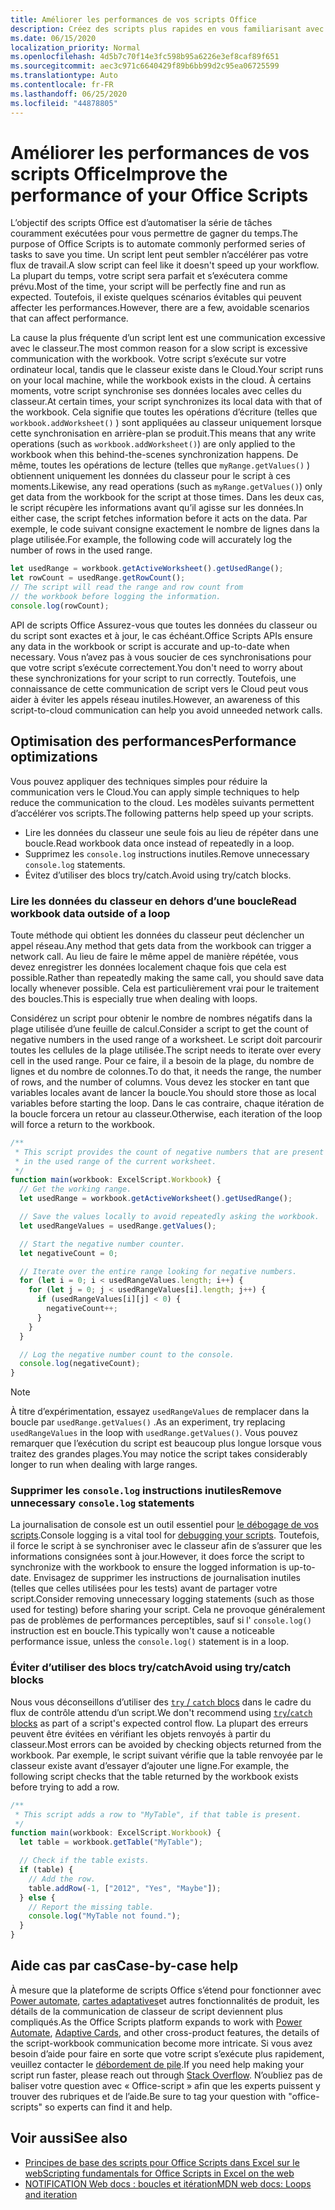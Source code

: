 ```yaml
---
title: Améliorer les performances de vos scripts Office
description: Créez des scripts plus rapides en vous familiarisant avec la communication entre le classeur Excel et votre script.
ms.date: 06/15/2020
localization_priority: Normal
ms.openlocfilehash: 4d5b7c70f14e3fc598b95a6226e3ef8caf89f651
ms.sourcegitcommit: aec3c971c6640429f89b6bb99d2c95ea06725599
ms.translationtype: Auto
ms.contentlocale: fr-FR
ms.lasthandoff: 06/25/2020
ms.locfileid: "44878805"
---
```

# <a name="improve-the-performance-of-your-office-scripts"></a><span data-ttu-id="3a564-103">Améliorer les performances de vos scripts Office</span><span class="sxs-lookup"><span data-stu-id="3a564-103">Improve the performance of your Office Scripts</span></span>

<span data-ttu-id="3a564-104">L’objectif des scripts Office est d’automatiser la série de tâches couramment exécutées pour vous permettre de gagner du temps.</span><span class="sxs-lookup"><span data-stu-id="3a564-104">The purpose of Office Scripts is to automate commonly performed series of tasks to save you time.</span></span> <span data-ttu-id="3a564-105">Un script lent peut sembler n’accélérer pas votre flux de travail.</span><span class="sxs-lookup"><span data-stu-id="3a564-105">A slow script can feel like it doesn't speed up your workflow.</span></span> <span data-ttu-id="3a564-106">La plupart du temps, votre script sera parfait et s’exécutera comme prévu.</span><span class="sxs-lookup"><span data-stu-id="3a564-106">Most of the time, your script will be perfectly fine and run as expected.</span></span> <span data-ttu-id="3a564-107">Toutefois, il existe quelques scénarios évitables qui peuvent affecter les performances.</span><span class="sxs-lookup"><span data-stu-id="3a564-107">However, there are a few, avoidable scenarios that can affect performance.</span></span>

<span data-ttu-id="3a564-108">La cause la plus fréquente d’un script lent est une communication excessive avec le classeur.</span><span class="sxs-lookup"><span data-stu-id="3a564-108">The most common reason for a slow script is excessive communication with the workbook.</span></span> <span data-ttu-id="3a564-109">Votre script s’exécute sur votre ordinateur local, tandis que le classeur existe dans le Cloud.</span><span class="sxs-lookup"><span data-stu-id="3a564-109">Your script runs on your local machine, while the workbook exists in the cloud.</span></span> <span data-ttu-id="3a564-110">À certains moments, votre script synchronise ses données locales avec celles du classeur.</span><span class="sxs-lookup"><span data-stu-id="3a564-110">At certain times, your script synchronizes its local data with that of the workbook.</span></span> <span data-ttu-id="3a564-111">Cela signifie que toutes les opérations d’écriture (telles que `workbook.addWorksheet()` ) sont appliquées au classeur uniquement lorsque cette synchronisation en arrière-plan se produit.</span><span class="sxs-lookup"><span data-stu-id="3a564-111">This means that any write operations (such as `workbook.addWorksheet()`) are only applied to the workbook when this behind-the-scenes synchronization happens.</span></span> <span data-ttu-id="3a564-112">De même, toutes les opérations de lecture (telles que `myRange.getValues()` ) obtiennent uniquement les données du classeur pour le script à ces moments.</span><span class="sxs-lookup"><span data-stu-id="3a564-112">Likewise, any read operations (such as `myRange.getValues()`) only get data from the workbook for the script at those times.</span></span> <span data-ttu-id="3a564-113">Dans les deux cas, le script récupère les informations avant qu’il agisse sur les données.</span><span class="sxs-lookup"><span data-stu-id="3a564-113">In either case, the script fetches information before it acts on the data.</span></span> <span data-ttu-id="3a564-114">Par exemple, le code suivant consigne exactement le nombre de lignes dans la plage utilisée.</span><span class="sxs-lookup"><span data-stu-id="3a564-114">For example, the following code will accurately log the number of rows in the used range.</span></span>

```TypeScript
let usedRange = workbook.getActiveWorksheet().getUsedRange();
let rowCount = usedRange.getRowCount();
// The script will read the range and row count from
// the workbook before logging the information.
console.log(rowCount);
```

<span data-ttu-id="3a564-115">API de scripts Office Assurez-vous que toutes les données du classeur ou du script sont exactes et à jour, le cas échéant.</span><span class="sxs-lookup"><span data-stu-id="3a564-115">Office Scripts APIs ensure any data in the workbook or script is accurate and up-to-date when necessary.</span></span> <span data-ttu-id="3a564-116">Vous n’avez pas à vous soucier de ces synchronisations pour que votre script s’exécute correctement.</span><span class="sxs-lookup"><span data-stu-id="3a564-116">You don't need to worry about these synchronizations for your script to run correctly.</span></span> <span data-ttu-id="3a564-117">Toutefois, une connaissance de cette communication de script vers le Cloud peut vous aider à éviter les appels réseau inutiles.</span><span class="sxs-lookup"><span data-stu-id="3a564-117">However, an awareness of this script-to-cloud communication can help you avoid unneeded network calls.</span></span>

## <a name="performance-optimizations"></a><span data-ttu-id="3a564-118">Optimisation des performances</span><span class="sxs-lookup"><span data-stu-id="3a564-118">Performance optimizations</span></span>

<span data-ttu-id="3a564-119">Vous pouvez appliquer des techniques simples pour réduire la communication vers le Cloud.</span><span class="sxs-lookup"><span data-stu-id="3a564-119">You can apply simple techniques to help reduce the communication to the cloud.</span></span> <span data-ttu-id="3a564-120">Les modèles suivants permettent d’accélérer vos scripts.</span><span class="sxs-lookup"><span data-stu-id="3a564-120">The following patterns help speed up your scripts.</span></span>

- <span data-ttu-id="3a564-121">Lire les données du classeur une seule fois au lieu de répéter dans une boucle.</span><span class="sxs-lookup"><span data-stu-id="3a564-121">Read workbook data once instead of repeatedly in a loop.</span></span>
- <span data-ttu-id="3a564-122">Supprimez les `console.log` instructions inutiles.</span><span class="sxs-lookup"><span data-stu-id="3a564-122">Remove unnecessary `console.log` statements.</span></span>
- <span data-ttu-id="3a564-123">Évitez d’utiliser des blocs try/catch.</span><span class="sxs-lookup"><span data-stu-id="3a564-123">Avoid using try/catch blocks.</span></span>

### <a name="read-workbook-data-outside-of-a-loop"></a><span data-ttu-id="3a564-124">Lire les données du classeur en dehors d’une boucle</span><span class="sxs-lookup"><span data-stu-id="3a564-124">Read workbook data outside of a loop</span></span>

<span data-ttu-id="3a564-125">Toute méthode qui obtient les données du classeur peut déclencher un appel réseau.</span><span class="sxs-lookup"><span data-stu-id="3a564-125">Any method that gets data from the workbook can trigger a network call.</span></span> <span data-ttu-id="3a564-126">Au lieu de faire le même appel de manière répétée, vous devez enregistrer les données localement chaque fois que cela est possible.</span><span class="sxs-lookup"><span data-stu-id="3a564-126">Rather than repeatedly making the same call, you should save data locally whenever possible.</span></span> <span data-ttu-id="3a564-127">Cela est particulièrement vrai pour le traitement des boucles.</span><span class="sxs-lookup"><span data-stu-id="3a564-127">This is especially true when dealing with loops.</span></span>

<span data-ttu-id="3a564-128">Considérez un script pour obtenir le nombre de nombres négatifs dans la plage utilisée d’une feuille de calcul.</span><span class="sxs-lookup"><span data-stu-id="3a564-128">Consider a script to get the count of negative numbers in the used range of a worksheet.</span></span> <span data-ttu-id="3a564-129">Le script doit parcourir toutes les cellules de la plage utilisée.</span><span class="sxs-lookup"><span data-stu-id="3a564-129">The script needs to iterate over every cell in the used range.</span></span> <span data-ttu-id="3a564-130">Pour ce faire, il a besoin de la plage, du nombre de lignes et du nombre de colonnes.</span><span class="sxs-lookup"><span data-stu-id="3a564-130">To do that, it needs the range, the number of rows, and the number of columns.</span></span> <span data-ttu-id="3a564-131">Vous devez les stocker en tant que variables locales avant de lancer la boucle.</span><span class="sxs-lookup"><span data-stu-id="3a564-131">You should store those as local variables before starting the loop.</span></span> <span data-ttu-id="3a564-132">Dans le cas contraire, chaque itération de la boucle forcera un retour au classeur.</span><span class="sxs-lookup"><span data-stu-id="3a564-132">Otherwise, each iteration of the loop will force a return to the workbook.</span></span>

```TypeScript
/**
 * This script provides the count of negative numbers that are present
 * in the used range of the current worksheet.
 */
function main(workbook: ExcelScript.Workbook) {
  // Get the working range.
  let usedRange = workbook.getActiveWorksheet().getUsedRange();

  // Save the values locally to avoid repeatedly asking the workbook.
  let usedRangeValues = usedRange.getValues();

  // Start the negative number counter.
  let negativeCount = 0;

  // Iterate over the entire range looking for negative numbers.
  for (let i = 0; i < usedRangeValues.length; i++) {
    for (let j = 0; j < usedRangeValues[i].length; j++) {
      if (usedRangeValues[i][j] < 0) {
        negativeCount++;
      }
    }
  }

  // Log the negative number count to the console.
  console.log(negativeCount);
}
```

> [!NOTE]
> <span data-ttu-id="3a564-133">À titre d’expérimentation, essayez `usedRangeValues` de remplacer dans la boucle par `usedRange.getValues()` .</span><span class="sxs-lookup"><span data-stu-id="3a564-133">As an experiment, try replacing `usedRangeValues` in the loop with `usedRange.getValues()`.</span></span> <span data-ttu-id="3a564-134">Vous pouvez remarquer que l’exécution du script est beaucoup plus longue lorsque vous traitez des grandes plages.</span><span class="sxs-lookup"><span data-stu-id="3a564-134">You may notice the script takes considerably longer to run when dealing with large ranges.</span></span>

### <a name="remove-unnecessary-consolelog-statements"></a><span data-ttu-id="3a564-135">Supprimer les `console.log` instructions inutiles</span><span class="sxs-lookup"><span data-stu-id="3a564-135">Remove unnecessary `console.log` statements</span></span>

<span data-ttu-id="3a564-136">La journalisation de console est un outil essentiel pour [le débogage de vos scripts](../testing/troubleshooting.md).</span><span class="sxs-lookup"><span data-stu-id="3a564-136">Console logging is a vital tool for [debugging your scripts](../testing/troubleshooting.md).</span></span> <span data-ttu-id="3a564-137">Toutefois, il force le script à se synchroniser avec le classeur afin de s’assurer que les informations consignées sont à jour.</span><span class="sxs-lookup"><span data-stu-id="3a564-137">However, it does force the script to synchronize with the workbook to ensure the logged information is up-to-date.</span></span> <span data-ttu-id="3a564-138">Envisagez de supprimer les instructions de journalisation inutiles (telles que celles utilisées pour les tests) avant de partager votre script.</span><span class="sxs-lookup"><span data-stu-id="3a564-138">Consider removing unnecessary logging statements (such as those used for testing) before sharing your script.</span></span> <span data-ttu-id="3a564-139">Cela ne provoque généralement pas de problèmes de performances perceptibles, sauf si l' `console.log()` instruction est en boucle.</span><span class="sxs-lookup"><span data-stu-id="3a564-139">This typically won't cause a noticeable performance issue, unless the `console.log()` statement is in a loop.</span></span>

### <a name="avoid-using-trycatch-blocks"></a><span data-ttu-id="3a564-140">Éviter d’utiliser des blocs try/catch</span><span class="sxs-lookup"><span data-stu-id="3a564-140">Avoid using try/catch blocks</span></span>

<span data-ttu-id="3a564-141">Nous vous déconseillons d’utiliser des [ `try` / `catch` blocs](https://developer.mozilla.org/docs/Web/JavaScript/Reference/Statements/try...catch) dans le cadre du flux de contrôle attendu d’un script.</span><span class="sxs-lookup"><span data-stu-id="3a564-141">We don't recommend using [`try`/`catch` blocks](https://developer.mozilla.org/docs/Web/JavaScript/Reference/Statements/try...catch) as part of a script's expected control flow.</span></span> <span data-ttu-id="3a564-142">La plupart des erreurs peuvent être évitées en vérifiant les objets renvoyés à partir du classeur.</span><span class="sxs-lookup"><span data-stu-id="3a564-142">Most errors can be avoided by checking objects returned from the workbook.</span></span> <span data-ttu-id="3a564-143">Par exemple, le script suivant vérifie que la table renvoyée par le classeur existe avant d’essayer d’ajouter une ligne.</span><span class="sxs-lookup"><span data-stu-id="3a564-143">For example, the following script checks that the table returned by the workbook exists before trying to add a row.</span></span>

```TypeScript
/**
 * This script adds a row to "MyTable", if that table is present.
 */
function main(workbook: ExcelScript.Workbook) {
  let table = workbook.getTable("MyTable");

  // Check if the table exists.
  if (table) {
    // Add the row.
    table.addRow(-1, ["2012", "Yes", "Maybe"]);
  } else {
    // Report the missing table.
    console.log("MyTable not found.");
  }
}
```

## <a name="case-by-case-help"></a><span data-ttu-id="3a564-144">Aide cas par cas</span><span class="sxs-lookup"><span data-stu-id="3a564-144">Case-by-case help</span></span>

<span data-ttu-id="3a564-145">À mesure que la plateforme de scripts Office s’étend pour fonctionner avec [Power automate](https://flow.microsoft.com/), [cartes adaptatives](https://docs.microsoft.com/adaptive-cards)et autres fonctionnalités de produit, les détails de la communication de classeur de script deviennent plus compliqués.</span><span class="sxs-lookup"><span data-stu-id="3a564-145">As the Office Scripts platform expands to work with [Power Automate](https://flow.microsoft.com/), [Adaptive Cards](https://docs.microsoft.com/adaptive-cards), and other cross-product features, the details of the script-workbook communication become more intricate.</span></span> <span data-ttu-id="3a564-146">Si vous avez besoin d’aide pour faire en sorte que votre script s’exécute plus rapidement, veuillez contacter le [débordement de pile](https://stackoverflow.com/questions/tagged/office-scripts).</span><span class="sxs-lookup"><span data-stu-id="3a564-146">If you need help making your script run faster, please reach out through [Stack Overflow](https://stackoverflow.com/questions/tagged/office-scripts).</span></span> <span data-ttu-id="3a564-147">N’oubliez pas de baliser votre question avec « Office-script » afin que les experts puissent y trouver des rubriques et de l’aide.</span><span class="sxs-lookup"><span data-stu-id="3a564-147">Be sure to tag your question with "office-scripts" so experts can find it and help.</span></span>

## <a name="see-also"></a><span data-ttu-id="3a564-148">Voir aussi</span><span class="sxs-lookup"><span data-stu-id="3a564-148">See also</span></span>

- [<span data-ttu-id="3a564-149">Principes de base des scripts pour Office Scripts dans Excel sur le web</span><span class="sxs-lookup"><span data-stu-id="3a564-149">Scripting fundamentals for Office Scripts in Excel on the web</span></span>](scripting-fundamentals.md)
- [<span data-ttu-id="3a564-150">NOTIFICATION Web docs : boucles et itération</span><span class="sxs-lookup"><span data-stu-id="3a564-150">MDN web docs: Loops and iteration</span></span>](https://developer.mozilla.org/docs/Web/JavaScript/Guide/Loops_and_iteration)
